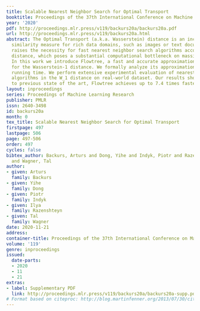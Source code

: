 ```yaml
---
title: Scalable Nearest Neighbor Search for Optimal Transport
booktitle: Proceedings of the 37th International Conference on Machine Learning
year: '2020'
pdf: http://proceedings.mlr.press/v119/backurs20a/backurs20a.pdf
url: http://proceedings.mlr.press/v119/backurs20a.html
abstract: The Optimal Transport (a.k.a. Wasserstein) distance is an increasingly popular
  similarity measure for rich data domains, such as images or text documents. This
  raises the necessity for fast nearest neighbor search algorithms according to this
  distance, which poses a substantial computational bottleneck on massive datasets.
  In this work we introduce Flowtree, a fast and accurate approximation algorithm
  for the Wasserstein-1 distance. We formally analyze its approximation factor and
  running time. We perform extensive experimental evaluation of nearest neighbor search
  algorithms in the W_1 distance on real-world dataset. Our results show that compared
  to previous state of the art, Flowtree achieves up to 7.4 times faster running time.
layout: inproceedings
series: Proceedings of Machine Learning Research
publisher: PMLR
issn: 2640-3498
id: backurs20a
month: 0
tex_title: Scalable Nearest Neighbor Search for Optimal Transport
firstpage: 497
lastpage: 506
page: 497-506
order: 497
cycles: false
bibtex_author: Backurs, Arturs and Dong, Yihe and Indyk, Piotr and Razenshteyn, Ilya
  and Wagner, Tal
author:
- given: Arturs
  family: Backurs
- given: Yihe
  family: Dong
- given: Piotr
  family: Indyk
- given: Ilya
  family: Razenshteyn
- given: Tal
  family: Wagner
date: 2020-11-21
address: 
container-title: Proceedings of the 37th International Conference on Machine Learning
volume: '119'
genre: inproceedings
issued:
  date-parts:
  - 2020
  - 11
  - 21
extras:
- label: Supplementary PDF
  link: http://proceedings.mlr.press/v119/backurs20a/backurs20a-supp.pdf
# Format based on citeproc: http://blog.martinfenner.org/2013/07/30/citeproc-yaml-for-bibliographies/
---
```

